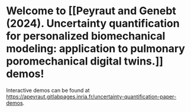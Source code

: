 # Welcome to [[Peyraut and Genebt (2024). Uncertainty quantification for personalized biomechanical modeling: application to pulmonary poromechanical digital twins.]] demos!

Interactive demos can be found at https://apeyraut.gitlabpages.inria.fr/uncertainty-quantification-paper-demos.
